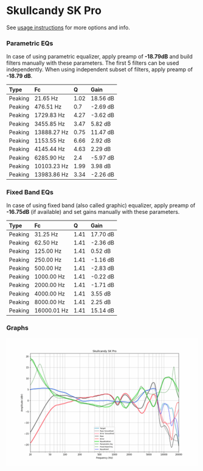 # Skullcandy SK Pro
See [usage instructions](https://github.com/jaakkopasanen/AutoEq#usage) for more options and info.

### Parametric EQs
In case of using parametric equalizer, apply preamp of **-18.79dB** and build filters manually
with these parameters. The first 5 filters can be used independently.
When using independent subset of filters, apply preamp of **-18.79 dB**.

| Type    | Fc          |    Q | Gain     |
|:--------|:------------|:-----|:---------|
| Peaking | 21.65 Hz    | 1.02 | 18.56 dB |
| Peaking | 476.51 Hz   | 0.7  | -2.69 dB |
| Peaking | 1729.83 Hz  | 4.27 | -3.62 dB |
| Peaking | 3455.85 Hz  | 3.47 | 5.82 dB  |
| Peaking | 13888.27 Hz | 0.75 | 11.47 dB |
| Peaking | 1153.55 Hz  | 6.66 | 2.92 dB  |
| Peaking | 4145.44 Hz  | 4.63 | 2.29 dB  |
| Peaking | 6285.90 Hz  | 2.4  | -5.97 dB |
| Peaking | 10103.23 Hz | 1.99 | 3.98 dB  |
| Peaking | 13983.86 Hz | 3.34 | -2.26 dB |

### Fixed Band EQs
In case of using fixed band (also called graphic) equalizer, apply preamp of **-16.75dB**
(if available) and set gains manually with these parameters.

| Type    | Fc          |    Q | Gain     |
|:--------|:------------|:-----|:---------|
| Peaking | 31.25 Hz    | 1.41 | 17.70 dB |
| Peaking | 62.50 Hz    | 1.41 | -2.36 dB |
| Peaking | 125.00 Hz   | 1.41 | 0.52 dB  |
| Peaking | 250.00 Hz   | 1.41 | -1.16 dB |
| Peaking | 500.00 Hz   | 1.41 | -2.83 dB |
| Peaking | 1000.00 Hz  | 1.41 | -0.22 dB |
| Peaking | 2000.00 Hz  | 1.41 | -1.71 dB |
| Peaking | 4000.00 Hz  | 1.41 | 3.55 dB  |
| Peaking | 8000.00 Hz  | 1.41 | 2.25 dB  |
| Peaking | 16000.01 Hz | 1.41 | 15.14 dB |

### Graphs
![](./Skullcandy%20SK%20Pro.png)